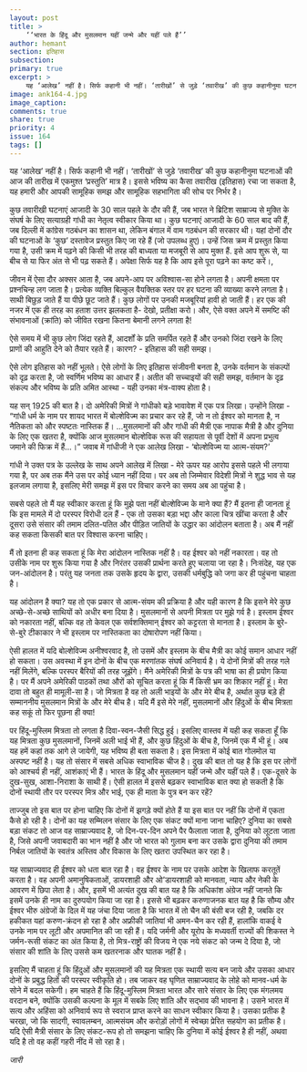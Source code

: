 ```yaml
---
layout: post
title: >
    ‘‘भारत के हिंदू और मुसलमान यहीं जन्मे और यहीं पले हैं’’
author: hemant
section: इतिहास
subsection:
primary: true
excerpt: >
    यह ‘आलेख’ नहीं है। सिर्फ कहानी भी नहीं। ‘तारीखों’ से जुड़े ‘तवारीख’ की कुछ कहानीनुमा घटनाओं की आज की तारीख में एकमुश्त ‘प्रस्तुति’ मात्र है। 
image: ank164-4.jpg
image_caption: 
comments: true
share: true
priority: 4
issue: 164
tags: []
---
```


यह ‘आलेख’ नहीं है। सिर्फ कहानी भी नहीं। ‘तारीखों’ से जुड़े ‘तवारीख’ की कुछ कहानीनुमा घटनाओं की आज की तारीख में एकमुश्त ‘प्रस्तुति’ मात्र है। इससे भविष्य का कैसा तवारीख (इतिहास) रचा जा सकता है, यह हमारी और आपकी सामूहिक समझ और सामूहिक सहभागिता की सोच पर निर्भर है।

कुछ तवारीखी घटनाएं आजादी के 30 साल पहले के दौर की हैं, जब भारत ने ब्रिटिश साम्राज्य से मुक्ति के संघर्ष के लिए सत्याग्रही गांधी का नेतृत्व स्वीकार किया था। कुछ घटनाएं आजादी के 60 साल बाद की हैं, जब दिल्ली में कांग्रेस गठबंधन का शासन था, लेकिन बंगाल में वाम गठबंधन की सरकार थी। यहां दोनों दौर की घटनाओं के ‘कुछ’ दस्तावेज प्रस्तुत किए जा रहे हैं (जो उपलब्ध हुए)। उन्हें जिस क्रम में प्रस्तुत किया गया है, उसी क्रम में पढ़ने की किसी भी तरह की बाध्यता या मजबूरी से आप मुक्त हैं. इसे आप शुरू से, या बीच से या फिर अंत से भी पढ़ सकते हैं। अपेक्षा सिर्फ यह है कि आप इसे पूरा पढ़ने का कष्ट करें।,  

जीवन में ऐसा दौर अक्सर आता है, जब अपने-आप पर अविश्वास-सा होने लगता है। अपनी क्षमता पर प्रश्नचिन्ह लग जाता है। प्रत्येक व्यक्ति बिल्कुल वैयक्तिक स्तर पर हर घटना की व्याख्या करने लगता है। साथी बिछुड़ जाते हैं या पीछे छूट जाते हैं। कुछ लोगों पर उनकी मजबूरियां हावी हो जाती हैं। हर एक की नजर में एक ही तरह का हताश उत्तर झलकता है- देखो, प्रतीक्षा करो। और, ऐसे वक्त अपने में समष्टि की संभावनाओं (क्रांति) को जीवित रखना कितना बेमानी लगने लगता है!

ऐसे समय में भी कुछ लोग जिंदा रहते हैं, आदर्शों के प्रति समर्पित रहते हैं और उनको जिंदा रखने के लिए प्राणों की आहुति देने को तैयार रहते हैं।
कारण? - इतिहास की सही समझ।

ऐसे लोग इतिहास को नहीं भूलते। ऐसे लोगों के लिए इतिहास संजीवनी बनता है, उनके वर्तमान के संकल्पों को दृढ़ करता है, जो स्वर्णिम भविष्य का आधार हैं। अतीत की सच्चाइयों की सही समझ, वर्तमान के दृढ़ संकल्प और भविष्य के प्रति अमित आस्था - यही उनका मंत्र-वाक्य होता है।

यह सन् 1925 की बात है। दो अमेरिकी मित्रों ने गांधीको बड़े भावावेश में एक पत्र लिखा। उन्होंने लिखा - “गांधी धर्म के नाम पर शायद भारत में बोल्शेविज्म का प्रचार कर रहे हैं, जो न तो ईश्वर को मानता है, न नैतिकता को और स्पष्टतः नास्तिक हैं। ...मुसलमानों की और गांधी की मैत्री एक नापाक मैत्री है और दुनिया के लिए एक खतरा है, क्योंकि आज मुसलमान बोल्शेविक रूस की सहायता से पूर्वी देशों में अपना प्रभुत्व जमाने की फिक्र में हैं...।”
जवाब में गांधीजी ने एक आलेख लिखा - ‘बोल्शेविज्म या आत्म-संयम?’

गांधी ने उक्त पत्र के उल्लेख के साथ अपने आलेख में लिखा -  मेरे ऊपर यह आरोप इससे पहले भी लगाया गया है, पर अब तक मैंने उस पर कोई ध्यान नहीं दिया। पर अब तो जिम्मेवार विदेशी मित्रों ने शुद्ध भाव से यह इलजाम लगाया है, इसलिए मेरी समझ में इस पर विचार करने का समय अब आ पहुंचा है।

सबसे पहले तो मैं यह स्वीकार करता हूं कि मुझे पता नहीं बोल्शेविज्म के माने क्या हैं? मैं इतना ही जानता हूं कि इस मामले में दो परस्पर विरोधी दल हैं - एक तो उसका बड़ा भद्दा और काला चित्र खींचा करता है और दूसरा उसे संसार की तमाम दलित-पतित और पीड़ित जातियों के उद्धार का आंदोलन बताता है। अब मैं नहीं कह सकता किसकी बात पर विश्वास करना चाहिए।

मैं तो इतना ही कह सकता हूं कि मेरा आंदोलन नास्तिक नहीं है। वह ईश्वर को नहीं नकारता। वह तो उसीके नाम पर शुरू किया गया है और निरंतर उसकी प्रार्थना करते हुए चलाया जा रहा है। निःसंदेह, यह एक जन-आंदोलन है। परंतु यह जनता तक उसके हृदय के द्वारा, उसकी धर्मबुद्धि को जगा कर ही पहुंचना चाहता है।

यह आंदोलन है क्या? यह तो एक प्रकार से आत्म-संयम की प्रक्रिया है और यही कारण है कि इसने मेरे कुछ अच्छे-से-अच्छे साथियों को अधीर बना दिया है। मुसलमानों से अपनी मित्रता पर मुझे गर्व है। इस्लाम ईश्वर को नकारता नहीं, बल्कि वह तो केवल एक सर्वशक्तिमान् ईश्वर को कट्टरता से मानता है। इस्लाम के बुरे-से-बुरे टीकाकार ने भी इस्लाम पर नास्तिकता का दोषारोपण नहीं किया।

ऐसी हालत में यदि बोल्शेविज्म अनीश्वरवाद है, तो उसमें और इस्लाम के बीच मैत्री का कोई समान आधार नहीं हो सकता। उस अवस्था में इन दोनों के बीच एक मरणांतक संघर्ष अनिवार्य है। ये दोनों मित्रों की तरह गले नहीं मिलेंगे, बल्कि परस्पर बैरियों की तरह जूझेंगे। मैंने अमेरिकी मित्रों के पत्र की भाषा का ही प्रयोग किया है। पर मैं अपने अमेरिकी पाठकों तथा औरों को सूचित करता हूं कि मैं किसी भ्रम का शिकार नहीं हूं। मेरा दावा तो बहुत ही मामूली-सा है। जो मित्रता है वह तो अली भाइयों के और मेरे बीच है, अर्थात कुछ बड़े ही सम्माननीय मुसलमान मित्रों के और मेरे बीच है। यदि मैं इसे मेरे नहीं, मुसलमानों और हिंदुओं के बीच मित्रता कह सकूं तो फिर पूछना ही क्या!

पर हिंदू-मुस्लिम मित्रता तो लगता है दिवा-स्वन-जैसी सिद्ध हुई। इसलिए वास्तव में यही कह सकता हूँ कि यह मित्रता कुछ मुसलमानों, जिनमें अली भाई भी हैं, और कुछ हिंदुओं के बीच है, जिनमें एक मैं भी हूं। अब यह हमें कहां तक आगे ले जायेगी, यह भविष्य ही बता सकता है।
इस मित्रता में कोई बात गोलमोल या अस्पष्ट नहीं है। यह तो संसार में सबसे अधिक स्वाभाविक चीज है। दुख की बात तो यह है कि इस पर लोगों को आश्चर्य ही नहीं, आशंकाएं भी हैं। भारत के हिंदू और मुसलमान यहीं जन्मे और यहीं पले हैं। एक-दूसरे के दुख-सुख, आशा-निराशा के साथी हैं। ऐसी हालत में इससे बढ़कर स्वाभाविक बात क्या हो सकती है कि दोनों स्थायी तौर पर परस्पर मित्र और भाई, एक ही माता के पुत्र बन कर रहें?

ताज्जुब तो इस बात पर होना चाहिए कि दोनों में झगड़े क्यों होते हैं या इस बात पर नहीं कि दोनों में एकता कैसे हो रही है। दोनों का यह सम्मिलन संसार के लिए एक संकट क्यों माना जाना चाहिए? दुनिया का सबसे बड़ा संकट तो आज वह साम्राज्यवाद है, जो दिन-पर-दिन अपने पैर फैलाता जाता है, दुनिया को लूटता जाता है, जिसे अपनी जवाबदारी का भान नहीं है और जो भारत को गुलाम बना कर उसके द्वारा दुनिया की तमाम निर्बल जातियों के स्वतंत्र अस्तिव और विकास के लिए खतरा उपस्थित कर रहा है।

यह साम्राज्यवाद ही ईश्वर को धता बात रहा है। वह ईश्वर के नाम पर उसके आदेश के खिलाफ करतूतें करता है। वह अपनी अमानुषिकताओं, डायरशाही और ओ’डायरशाही को मानवता, न्याय और नेकी के आवरण में छिपा लेता है। और, इसमें भी अत्यंत दुख की बात यह है कि अधिकांश अंग्रेज नहीं जानते कि इसमें उनके ही नाम का दुरुपयोग किया जा रहा है।
इससे भी बढ़कर करुणाजनक बात यह है कि सौम्य और ईश्वर भीरु अंग्रेजों के दिल में यह जंचा दिया जाता है कि भारत में तो चैन की बंसी बज रही है, जबकि दर हकीकत यहां करुण-क्रंदन हो रहा है और अफ्रीकी जातियां भी अमन-चैन कर रही हैं, हालांकि वाकई वे उनके नाम पर लूटी और अपमानित की जा रही हैं। यदि जर्मनी और यूरोप के मध्यवर्ती राज्यों की शिकस्त ने जर्मन-रूसी संकट का अंत किया है, तो मित्र-राष्ट्रों की विजय ने एक नये संकट को जन्म दे दिया है, जो संसार की शांति के लिए उससे कम खतरनाक और घातक नहीं है।

इसलिए मैं चाहता हूं कि हिंदुओं और मुसलमानों की यह मित्रता एक स्थायी सत्य बन जाये और उसका आधार दोनों के प्रबुद्ध हितों की परस्पर स्वीकृति हो। तब जाकर वह घृणित साम्राज्यवाद के लोहे को मानव-धर्म के सोने में बदल सकेगी। हम चाहते हैं कि हिंदू-मुस्लिम मित्रता भारत और सारे संसार के लिए एक मंगलमय वरदान बने, क्योंकि उसकी कल्पना के मूल में सबके लिए शांति और सद्भाव की भावना है। उसने भारत में सत्य और अहिंसा को अनिवार्य रूप से स्वराज प्राप्त करने का साधन स्वीकार किया है। उसका प्रतीक है चरखा, जो कि सादगी, स्वावलम्बन, आत्मसंयम और करोड़ों लोगों में स्वेच्छा प्रेरित सहयोग का प्रतीक है। यदि ऐसी मैत्री संसार के लिए संकट-रूप हो तो समझना चाहिए कि दुनिया में कोई ईश्वर है ही नहीं, अथवा यदि है तो वह कहीं गहरी नींद में सो रहा है।

*जारी*